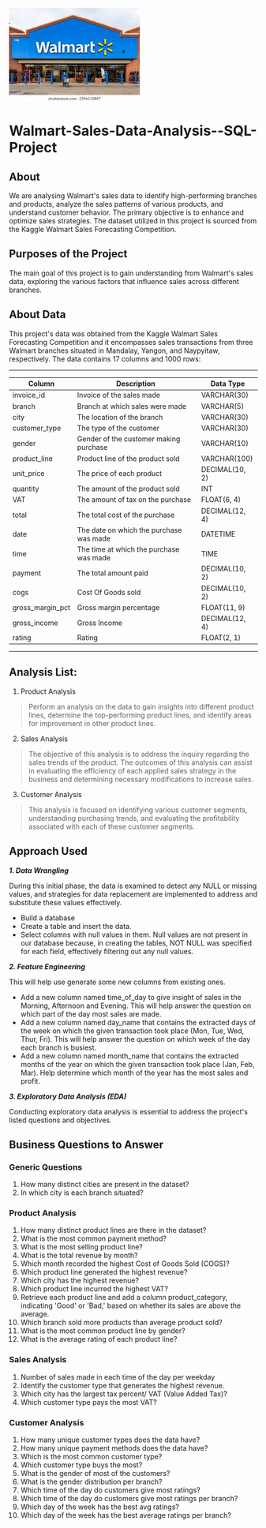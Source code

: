 ![Sample Image](https://github.com/kunalbadgujar1236/SQL/blob/main/walmart.png)


# Walmart-Sales-Data-Analysis--SQL-Project
## About
We are analysing Walmart's sales data to identify high-performing branches and products, analyze the sales patterns of various products, and understand customer behavior. The primary objective is to enhance and optimize sales strategies. The dataset utilized in this project is sourced from the Kaggle Walmart Sales Forecasting Competition.

## Purposes of the Project
The main goal of this project is to gain understanding from Walmart's sales data, exploring the various factors that influence sales across different branches.

## About Data
This project's data was obtained from the Kaggle Walmart Sales Forecasting Competition and it encompasses sales transactions from three Walmart branches situated in Mandalay, Yangon, and Naypyitaw, respectively.
The data contains 17 columns and 1000 rows:
________________________________________________________________________________________
| Column            | Description                                   | Data Type        |
|-------------------|-----------------------------------------------|------------------|
| invoice_id        | Invoice of the sales made                     | VARCHAR(30)      |
| branch            | Branch at which sales were made               | VARCHAR(5)       |
| city              | The location of the branch                    | VARCHAR(30)      |
| customer_type     | The type of the customer                      | VARCHAR(30)      |
| gender            | Gender of the customer making purchase        | VARCHAR(10)      |
| product_line      | Product line of the product sold              | VARCHAR(100)     |
| unit_price        | The price of each product                     | DECIMAL(10, 2)   |
| quantity          | The amount of the product sold                | INT              |
| VAT               | The amount of tax on the purchase             | FLOAT(6, 4)      |
| total             | The total cost of the purchase                | DECIMAL(12, 4)   |
| date              | The date on which the purchase was made       | DATETIME         |
| time              | The time at which the purchase was made       | TIME             |
| payment           | The total amount paid                         | DECIMAL(10, 2)   |
| cogs              | Cost Of Goods sold                            | DECIMAL(10, 2)   |
| gross_margin_pct  | Gross margin percentage                       | FLOAT(11, 9)     |
| gross_income      | Gross Income                                  | DECIMAL(12, 4)   |
| rating            | Rating                                        | FLOAT(2, 1)      |
_______________________________________________________________________________________
## Analysis List:

1.	Product Analysis

> Perform an analysis on the data to gain insights into different product lines, determine the top-performing product lines, and identify areas for improvement in other product lines.

2.	Sales Analysis
   
> The objective of this analysis is to address the inquiry regarding the sales trends of the product. The outcomes of this analysis can assist in evaluating the efficiency of each applied sales strategy in the business and determining necessary modifications to increase sales.

3.	Customer Analysis

> This analysis is focused on identifying various customer segments, understanding purchasing trends, and evaluating the profitability associated with each of these customer segments.

## Approach Used
***1.	Data Wrangling***

During this initial phase, the data is examined to detect any NULL or missing values, and strategies for data replacement are implemented to address and substitute these values effectively.
- Build a database
- Create a table and insert the data.
- Select columns with null values in them. Null values are not present in our database because, in creating the tables, NOT NULL was specified for each field, effectively filtering out any null values.

***2.	Feature Engineering***

This will help use generate some new columns from existing ones.
- Add a new column named time_of_day to give insight of sales in the Morning, Afternoon and Evening. This will help answer the question on which part of the day most sales are made.
- Add a new column named day_name that contains the extracted days of the week on which the given transaction took place (Mon, Tue, Wed, Thur, Fri). This will help answer the question on which week of the day each branch is busiest.
- Add a new column named month_name that contains the extracted months of the year on which the given transaction took place (Jan, Feb, Mar). Help determine which month of the year has the most sales and profit.

***3.  Exploratory Data Analysis (EDA)***

Conducting exploratory data analysis is essential to address the project's listed questions and objectives.

## Business Questions to Answer

### Generic Questions
1.	How many distinct cities are present in the dataset?
2.	In which city is each branch situated?

### Product Analysis
1.	How many distinct product lines are there in the dataset?
2.	What is the most common payment method?
3.	What is the most selling product line?
4.	What is the total revenue by month?
5.	Which month recorded the highest Cost of Goods Sold (COGS)?
6.	Which product line generated the highest revenue?
7.	Which city has the highest revenue?
8.	Which product line incurred the highest VAT?
9.	Retrieve each product line and add a column product_category, indicating 'Good' or 'Bad,' based on whether its sales are above the average.
10.	Which branch sold more products than average product sold?
11.	What is the most common product line by gender?
12.	What is the average rating of each product line?

### Sales Analysis
1.	Number of sales made in each time of the day per weekday
2.	Identify the customer type that generates the highest revenue.
3.	Which city has the largest tax percent/ VAT (Value Added Tax)?
4.	Which customer type pays the most VAT?

### Customer Analysis
1.	How many unique customer types does the data have?
2.	How many unique payment methods does the data have?
3.	Which is the most common customer type?
4.	Which customer type buys the most?
5.	What is the gender of most of the customers?
6.	What is the gender distribution per branch?
7.	Which time of the day do customers give most ratings?
8.	Which time of the day do customers give most ratings per branch?
9.	Which day of the week has the best avg ratings?
10.	Which day of the week has the best average ratings per branch?


